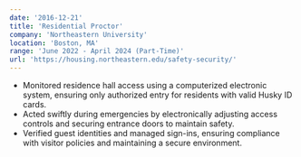 ```yaml
---
date: '2016-12-21'
title: 'Residential Proctor'
company: 'Northeastern University'
location: 'Boston, MA'
range: 'June 2022 - April 2024 (Part-Time)'
url: 'https://housing.northeastern.edu/safety-security/'
---
```


- Monitored residence hall access using a computerized electronic system, ensuring only authorized entry for residents with valid Husky ID cards.
- Acted swiftly during emergencies by electronically adjusting access controls and securing entrance doors to maintain safety.
- Verified guest identities and managed sign-ins, ensuring compliance with visitor policies and maintaining a secure environment.
